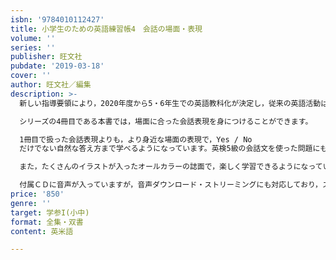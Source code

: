 ```yaml
---
isbn: '9784010112427'
title: 小学生のための英語練習帳4　会話の場面・表現
volume: ''
series: ''
publisher: 旺文社
pubdate: '2019-03-18'
cover: ''
author: 旺文社／編集
description: >-
  新しい指導要領により，2020年度から5・6年生での英語教科化が決定し，従来の英語活動は3・4年生に引き下げになりました。

  シリーズの4冊目である本書では，場面に合った会話表現を身につけることができます。

  1冊目で扱った会話表現よりも，より身近な場面の表現で，Yes / No
  だけでない自然な答え方まで学べるようになっています。英検5級の会話文を使った問題にも役立つ練習問題も掲載し，「聞く力・話す力」をきたえることができます。

  また，たくさんのイラストが入ったオールカラーの誌面で，楽しく学習できるようになっています。

  付属ＣＤに音声が入っていますが，音声ダウンロード・ストリーミングにも対応しており，スマートフォン・タブレット・パソコンでも同じ音声が聞けるようになっています。
price: '850'
genre: ''
target: 学参I(小中)
format: 全集・双書
content: 英米語

---
```

